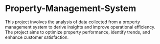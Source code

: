# Property-Management-System
This project involves the analysis of data collected from a property management system to derive insights and improve operational efficiency. The project aims to optimize property performance, identify trends, and enhance customer satisfaction.
